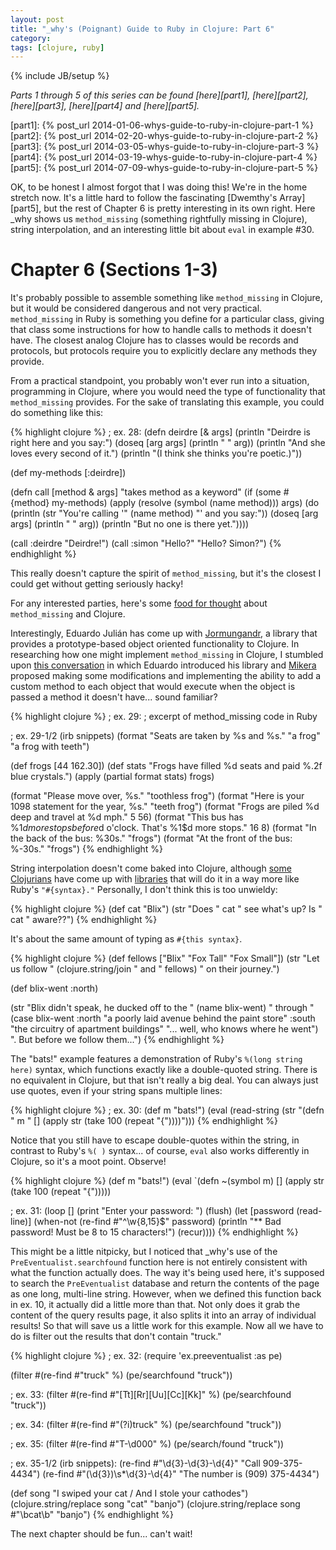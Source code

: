 ```yaml
---
layout: post
title: "_why's (Poignant) Guide to Ruby in Clojure: Part 6"  
category:
tags: [clojure, ruby]
---
```

{% include JB/setup %}

*Parts 1 through 5 of this series can be found [here][part1], [here][part2], [here][part3], [here][part4] and [here][part5].*

[part1]: {% post_url 2014-01-06-whys-guide-to-ruby-in-clojure-part-1 %}
[part2]: {% post_url 2014-02-20-whys-guide-to-ruby-in-clojure-part-2 %}
[part3]: {% post_url 2014-03-05-whys-guide-to-ruby-in-clojure-part-3 %}
[part4]: {% post_url 2014-03-19-whys-guide-to-ruby-in-clojure-part-4 %}
[part5]: {% post_url 2014-07-09-whys-guide-to-ruby-in-clojure-part-5 %}

OK, to be honest I almost forgot that I was doing this! We're in the home stretch now. It's a little hard to follow the fascinating [Dwemthy's Array][part5], but the rest of Chapter 6 is pretty interesting in its own right. Here \_why shows us `method_missing` (something rightfully missing in Clojure), string interpolation, and an interesting little bit about `eval` in example #30.

Chapter 6 (Sections 1-3)
========================

It's probably possible to assemble something like `method_missing` in Clojure, but it would be considered dangerous and not very practical. `method_missing` in Ruby is something you define for a particular class, giving that class some instructions for how to handle calls to methods it doesn't have. The closest analog Clojure has to classes would be records and protocols, but protocols require you to explicitly declare any methods they provide.

From a practical standpoint, you probably won't ever run into a situation, programming in Clojure, where you would need the type of functionality that `method_missing` provides. For the sake of translating this example, you could do something like this:

{% highlight clojure %}
; ex. 28:
(defn deirdre [& args]
  (println "Deirdre is right here and you say:")
  (doseq [arg args] (println " " arg))
  (println "And she loves every second of it.")
  (println "(I think she thinks you're poetic.)"))

(def my-methods [:deirdre])

(defn call [method & args]
  "takes method as a keyword"
  (if (some #{method} my-methods)
    (apply (resolve (symbol (name method))) args)
    (do
      (println (str "You're calling '" (name method) "' and you say:"))
      (doseq [arg args] (println " " arg))
      (println "But no one is there yet."))))

(call :deirdre "Deirdre!")
(call :simon "Hello?" "Hello? Simon?")
{% endhighlight %}

This really doesn't capture the spirit of `method_missing`, but it's the closest I could get without getting seriously hacky!

For any interested parties, here's some [food for thought][so-mm] about `method_missing` and Clojure.

[so-mm]: http://stackoverflow.com/questions/7295016/clojure-method-missing

Interestingly, Eduardo Julián has come up with [Jormungandr][jorm], a library that provides a prototype-based object oriented functionality to Clojure. In researching how one might implement `method_missing` in Clojure, I stumbled upon [this conversation][grokbase] in which Eduardo introduced his library and [Mikera][mikera] proposed making some modifications and implementing the ability to add a custom method to each object that would execute when the object is passed a method it doesn't have... sound familiar?

[jorm]: https://github.com/eduardoejp/jormungandr
[mikera]: https://github.com/mikera
[grokbase]: http://grokbase.com/t/gg/clojure/132ajp0f6a/jormungandr-prototype-based-oo-on-top-of-functions

{% highlight clojure %}
; ex. 29:
; excerpt of method_missing code in Ruby

; ex. 29-1/2 (irb snippets)
(format "Seats are taken by %s and %s." "a frog" "a frog with teeth")

(def frogs [44 162.30])
(def stats "Frogs have filled %d seats and paid %.2f blue crystals.")
(apply (partial format stats) frogs)

(format "Please move over, %s." "toothless frog")
(format "Here is your 1098 statement for the year, %s." "teeth frog")
(format "Frogs are piled %d deep and travel at %d mph." 5 56)
(format "This bus has %1$d more stops before %2$d o'clock.
         That's %1$d more stops." 16 8)
(format "In the back of the bus: %30s." "frogs")
(format "At the front of the bus: %-30s." "frogs")
{% endhighlight %}

String interpolation doesn't come baked into Clojure, although [some Clojurians][strint-1] have come up with [libraries][strint-2] that will do it in a way more like Ruby's `"#{syntax}."` Personally, I don't think this is too unwieldy:

[strint-1]: http://cemerick.com/2009/12/04/string-interpolation-in-clojure
[strint-2]: http://clojure.github.io/core.incubator/clojure.core.strint-api.html

{% highlight clojure %}
(def cat "Blix")
(str "Does " cat " see what's up?  Is " cat " aware??")
{% endhighlight %}

It's about the same amount of typing as `#{this syntax}`.

{% highlight clojure %}
(def fellows ["Blix" "Fox Tall" "Fox Small"])
(str "Let us follow "
     (clojure.string/join " and " fellows)
     " on their journey.")

(def blix-went :north)

(str "Blix didn't speak, he ducked off to the " (name blix-went) " through "
     (case blix-went
       :north "a poorly laid avenue behind the paint store"
       :south "the circuitry of apartment buildings"
       "... well, who knows where he went")
     ". But before we follow them...")
{% endhighlight %}

The "bats!" example features a demonstration of Ruby's `%(long string here)` syntax, which functions exactly like a double-quoted string. There is no equivalent in Clojure, but that isn't really a big deal. You can always just use quotes, even if your string spans multiple lines:

{% highlight clojure %}
; ex. 30:
(def m "bats!")
(eval (read-string (str
  "(defn " m " []
     (apply str (take 100 (repeat \"{\"))))")))
{% endhighlight %}

Notice that you still have to escape double-quotes within the string, in contrast to Ruby's `%( )` syntax... of course, `eval` also works differently in Clojure, so it's a moot point. Observe!

{% highlight clojure %}
(def m "bats!")
(eval
  `(defn ~(symbol m) []
     (apply str (take 100 (repeat "{")))))

; ex. 31:
(loop []
  (print "Enter your password: ")
  (flush)
  (let [password (read-line)]
    (when-not (re-find #"^\w{8,15}$" password)
      (println "** Bad password! Must be 8 to 15 characters!")
      (recur))))
{% endhighlight %}

This might be a little nitpicky, but I noticed that \_why's use of the `PreEventualist.searchfound` function here is not entirely consistent with what the function actually does. The way it's being used here, it's supposed to search the `PreEventualist` database and return the contents of the page as one long, multi-line string. However, when we defined this function back in ex. 10, it actually did a little more than that. Not only does it grab the content of the query results page, it also splits it into an array of individual results! So that will save us a little work for this example. Now all we have to do is filter out the results that don't contain "truck."

{% highlight clojure %}
; ex. 32:
(require 'ex.preeventualist :as pe)

(filter #(re-find #"truck" %) (pe/searchfound "truck"))

; ex. 33:
(filter #(re-find #"[Tt][Rr][Uu][Cc][Kk]" %) (pe/searchfound "truck"))

; ex. 34:
(filter #(re-find #"(?i)truck" %) (pe/searchfound "truck"))

; ex. 35:
(filter #(re-find #"T-\d000" %) (pe/search/found "truck"))

; ex. 35-1/2 (irb snippets):
(re-find #"\d{3}-\d{3}-\d{4}" "Call 909-375-4434")
(re-find #"\(\d{3}\)\s*\d{3}-\d{4}" "The number is (909) 375-4434")

(def song "I swiped your cat / And I stole your cathodes")
(clojure.string/replace song "cat" "banjo")
(clojure.string/replace song #"\bcat\b" "banjo")
{% endhighlight %}

The next chapter should be fun... can't wait!
